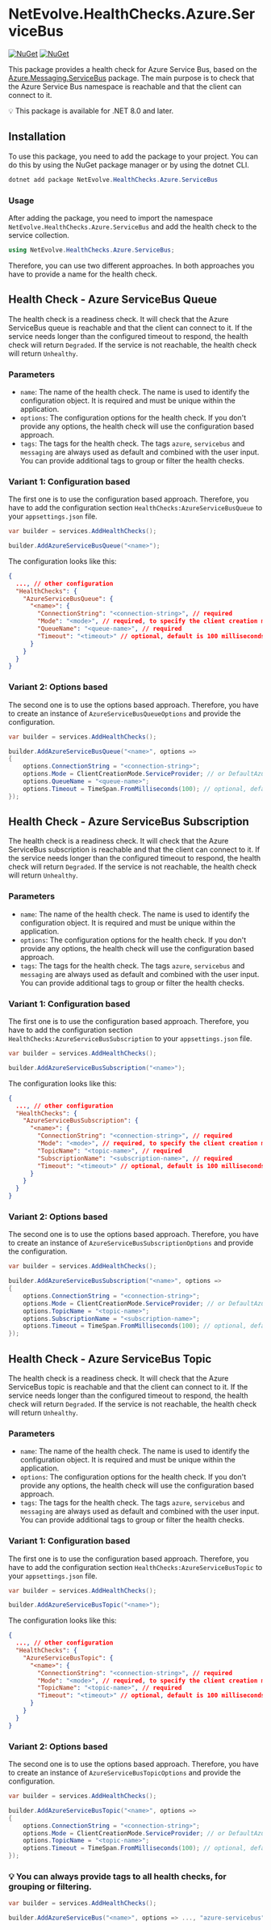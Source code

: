 # NetEvolve.HealthChecks.Azure.ServiceBus

[![NuGet](https://img.shields.io/nuget/v/NetEvolve.HealthChecks.Azure.ServiceBus?logo=nuget)](https://www.nuget.org/packages/NetEvolve.HealthChecks.Azure.ServiceBus/)
[![NuGet](https://img.shields.io/nuget/dt/NetEvolve.HealthChecks.Azure.ServiceBus?logo=nuget)](https://www.nuget.org/packages/NetEvolve.HealthChecks.Azure.ServiceBus/)

This package provides a health check for Azure Service Bus, based on the [Azure.Messaging.ServiceBus](https://www.nuget.org/packages/Azure.Messaging.ServiceBus/) package.
The main purpose is to check that the Azure Service Bus namespace is reachable and that the client can connect to it.

:bulb: This package is available for .NET 8.0 and later.

## Installation
To use this package, you need to add the package to your project. You can do this by using the NuGet package manager or by using the dotnet CLI.
```powershell
dotnet add package NetEvolve.HealthChecks.Azure.ServiceBus
```

### Usage
After adding the package, you need to import the namespace `NetEvolve.HealthChecks.Azure.ServiceBus` and add the health check to the service collection.
```csharp
using NetEvolve.HealthChecks.Azure.ServiceBus;
```
Therefore, you can use two different approaches. In both approaches you have to provide a name for the health check.

## Health Check - Azure ServiceBus Queue

The health check is a readiness check. It will check that the Azure ServiceBus queue is reachable and that the client can connect to it. If the service needs longer than the configured timeout to respond, the health check will return `Degraded`. If the service is not reachable, the health check will return `Unhealthy`.

### Parameters
- `name`: The name of the health check. The name is used to identify the configuration object. It is required and must be unique within the application.
- `options`: The configuration options for the health check. If you don't provide any options, the health check will use the configuration based approach.
- `tags`: The tags for the health check. The tags `azure`, `servicebus` and `messaging` are always used as default and combined with the user input. You can provide additional tags to group or filter the health checks.

### Variant 1: Configuration based
The first one is to use the configuration based approach. Therefore, you have to add the configuration section `HealthChecks:AzureServiceBusQueue` to your `appsettings.json` file.
```csharp
var builder = services.AddHealthChecks();

builder.AddAzureServiceBusQueue("<name>");
```

The configuration looks like this:
```json
{
  ..., // other configuration
  "HealthChecks": {
    "AzureServiceBusQueue": {
      "<name>": {
        "ConnectionString": "<connection-string>", // required
        "Mode": "<mode>", // required, to specify the client creation mode, either `ServiceProvider`, `DefaultAzureCredentials` or `ConnectionString`
        "QueueName": "<queue-name>", // required
        "Timeout": "<timeout>" // optional, default is 100 milliseconds
      }
    }
  }
}
```

### Variant 2: Options based
The second one is to use the options based approach. Therefore, you have to create an instance of `AzureServiceBusQueueOptions` and provide the configuration.
```csharp
var builder = services.AddHealthChecks();

builder.AddAzureServiceBusQueue("<name>", options =>
{
    options.ConnectionString = "<connection-string>";
    options.Mode = ClientCreationMode.ServiceProvider; // or DefaultAzureCredentials or ConnectionString
    options.QueueName = "<queue-name>";
    options.Timeout = TimeSpan.FromMilliseconds(100); // optional, default is 100 milliseconds
});
```

## Health Check - Azure ServiceBus Subscription
The health check is a readiness check. It will check that the Azure ServiceBus subscription is reachable and that the client can connect to it. If the service needs longer than the configured timeout to respond, the health check will return `Degraded`. If the service is not reachable, the health check will return `Unhealthy`.

### Parameters
- `name`: The name of the health check. The name is used to identify the configuration object. It is required and must be unique within the application.
- `options`: The configuration options for the health check. If you don't provide any options, the health check will use the configuration based approach.
- `tags`: The tags for the health check. The tags `azure`, `servicebus` and `messaging` are always used as default and combined with the user input. You can provide additional tags to group or filter the health checks.

### Variant 1: Configuration based

The first one is to use the configuration based approach. Therefore, you have to add the configuration section `HealthChecks:AzureServiceBusSubscription` to your `appsettings.json` file.
```csharp
var builder = services.AddHealthChecks();

builder.AddAzureServiceBusSubscription("<name>");
```

The configuration looks like this:
```json
{
  ..., // other configuration
  "HealthChecks": {
    "AzureServiceBusSubscription": {
      "<name>": {
        "ConnectionString": "<connection-string>", // required
        "Mode": "<mode>", // required, to specify the client creation mode, either `ServiceProvider`, `DefaultAzureCredentials` or `ConnectionString`
        "TopicName": "<topic-name>", // required
        "SubscriptionName": "<subscription-name>", // required
        "Timeout": "<timeout>" // optional, default is 100 milliseconds
      }
    }
  }
}
```

### Variant 2: Options based

The second one is to use the options based approach. Therefore, you have to create an instance of `AzureServiceBusSubscriptionOptions` and provide the configuration.
```csharp
var builder = services.AddHealthChecks();

builder.AddAzureServiceBusSubscription("<name>", options =>
{
    options.ConnectionString = "<connection-string>";
    options.Mode = ClientCreationMode.ServiceProvider; // or DefaultAzureCredentials or ConnectionString
    options.TopicName = "<topic-name>";
    options.SubscriptionName = "<subscription-name>";
    options.Timeout = TimeSpan.FromMilliseconds(100); // optional, default is 100 milliseconds
});
```

## Health Check - Azure ServiceBus Topic
The health check is a readiness check. It will check that the Azure ServiceBus topic is reachable and that the client can connect to it. If the service needs longer than the configured timeout to respond, the health check will return `Degraded`. If the service is not reachable, the health check will return `Unhealthy`.

### Parameters
- `name`: The name of the health check. The name is used to identify the configuration object. It is required and must be unique within the application.
- `options`: The configuration options for the health check. If you don't provide any options, the health check will use the configuration based approach.
- `tags`: The tags for the health check. The tags `azure`, `servicebus` and `messaging` are always used as default and combined with the user input. You can provide additional tags to group or filter the health checks.

### Variant 1: Configuration based

The first one is to use the configuration based approach. Therefore, you have to add the configuration section `HealthChecks:AzureServiceBusTopic` to your `appsettings.json` file.
```csharp
var builder = services.AddHealthChecks();

builder.AddAzureServiceBusTopic("<name>");
```

The configuration looks like this:
```json
{
  ..., // other configuration
  "HealthChecks": {
    "AzureServiceBusTopic": {
      "<name>": {
        "ConnectionString": "<connection-string>", // required
        "Mode": "<mode>", // required, to specify the client creation mode, either `ServiceProvider`, `DefaultAzureCredentials` or `ConnectionString`
        "TopicName": "<topic-name>", // required
        "Timeout": "<timeout>" // optional, default is 100 milliseconds
      }
    }
  }
}
```

### Variant 2: Options based

The second one is to use the options based approach. Therefore, you have to create an instance of `AzureServiceBusTopicOptions` and provide the configuration.
```csharp
var builder = services.AddHealthChecks();

builder.AddAzureServiceBusTopic("<name>", options =>
{
    options.ConnectionString = "<connection-string>";
    options.Mode = ClientCreationMode.ServiceProvider; // or DefaultAzureCredentials or ConnectionString
    options.TopicName = "<topic-name>";
    options.Timeout = TimeSpan.FromMilliseconds(100); // optional, default is 100 milliseconds
});
```

### :bulb: You can always provide tags to all health checks, for grouping or filtering.

```csharp
var builder = services.AddHealthChecks();

builder.AddAzureServiceBus("<name>", options => ..., "azure-servicebus");
```
